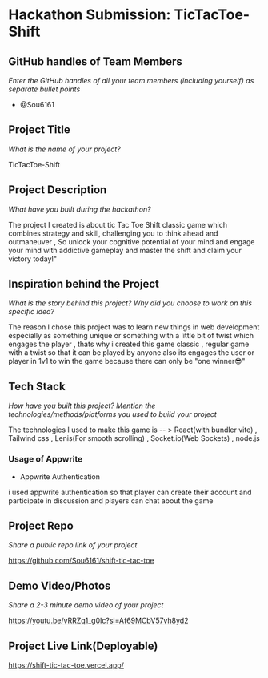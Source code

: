 # Hackathon Submission: TicTacToe-Shift

## GitHub handles of Team Members  
_Enter the GitHub handles of all your team members (including yourself) as separate bullet points_


- @Sou6161


## Project Title
_What is the name of your project?_


TicTacToe-Shift

## Project Description    
_What have you built during the hackathon?_


The project I created is about tic Tac Toe Shift classic game which  combines strategy and skill, challenging you to think ahead and outmaneuver , So unlock your cognitive potential of your mind  and engage your mind with addictive gameplay and  master the shift and claim your victory today!"


## Inspiration behind the Project  
_What is the story behind this project? Why did you choose to work on this specific idea?_


The reason I chose this project was to learn new things in web development especially as something unique or something with a little bit of twist which engages the player , thats why i created this game classic , regular game with a twist so that it can be played by anyone also its engages the user or player in 1v1 to win the game because there can only be "one winner😎" 


## Tech Stack    
_How have you built this project? Mention the technologies/methods/platforms you used to build your project_


The technologies I used to make this game is -- > React(with bundler vite) , Tailwind css , Lenis(For smooth scrolling) , Socket.io(Web Sockets) , node.js



### Usage of Appwrite

- Appwrite Authentication 

i used appwrite authentication so that player can create their account and participate in discussion and players can chat about the game 



## Project Repo  
_Share a public repo link of your project_

https://github.com/Sou6161/shift-tic-tac-toe


## Demo Video/Photos  
_Share a 2-3 minute demo video of your project_


https://youtu.be/vRRZq1_g0Ic?si=Af69MCbV57vh8yd2


## Project Live Link(Deployable)


https://shift-tic-tac-toe.vercel.app/
